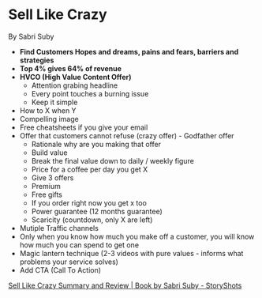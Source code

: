 # Sell Like Crazy

By Sabri Suby

- **Find Customers Hopes and dreams, pains and fears, barriers and strategies**
- **Top 4% gives 64% of revenue**
- **HVCO (High Value Content Offer)**
    - Attention grabing headline
    - Every point touches a burning issue
    - Keep it simple
- How to X when Y
- Compelling image
- Free cheatsheets if you give your email
- Offer that customers cannot refuse (crazy offer) - Godfather offer
    - Rationale why are you making that offer
    - Build value
    - Break the final value down to daily / weekly figure
    - Price for a coffee per day you get X
    - Give 3 offers
    - Premium
    - Free gifts
    - If you order right now you get x too
    - Power guarantee (12 months guarantee)
    - Scaricity (countdown, only X are left)
- Mutiple Traffic channels
- Only when you know how much you make off a customer, you will know how much you can spend to get one
- Magic lantern technique (2-3 videos with pure values - informs what problems your service solves)
- Add CTA (Call To Action)

[Sell Like Crazy Summary and Review | Book by Sabri Suby - StoryShots](https://www.getstoryshots.com/books/sell-like-crazy-summary/)
